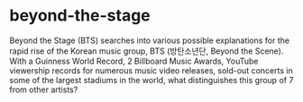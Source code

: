 # beyond-the-stage

Beyond the Stage (BTS) searches into various possible explanations for the rapid rise of the Korean music group, BTS (방탄소년단, Beyond the Scene). With a Guinness World Record, 2 Billboard Music Awards, YouTube viewership records for numerous music video releases, sold-out concerts in some of the largest stadiums in the world, what distinguishes this group of 7 from other artists? 